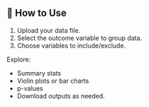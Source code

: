 ## 🙋 How to Use

1. Upload your data file.
2. Select the outcome variable to group data.
3. Choose variables to include/exclude.

Explore:

- Summary stats
- Violin plots or bar charts
- p-values
- Download outputs as needed.

